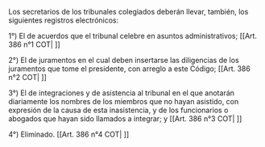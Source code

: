 Los secretarios de los tribunales colegiados deberán llevar, también, los siguientes registros electrónicos:

1°) El de acuerdos que el tribunal celebre en asuntos administrativos; [[Art. 386 n°1 COT| ]]

2°) El de juramentos en el cual deben insertarse las diligencias de los juramentos que tome el presidente, con arreglo a este Código; [[Art. 386 n°2 COT| ]]

3°) El de integraciones y de asistencia al tribunal en el que anotarán diariamente los nombres de los miembros que no hayan asistido, con expresión de la causa de esta inasistencia, y de los funcionarios o abogados que hayan sido llamados a integrar; y [[Art. 386 n°3 COT| ]]

4°) Eliminado. [[Art. 386 n°4 COT| ]]